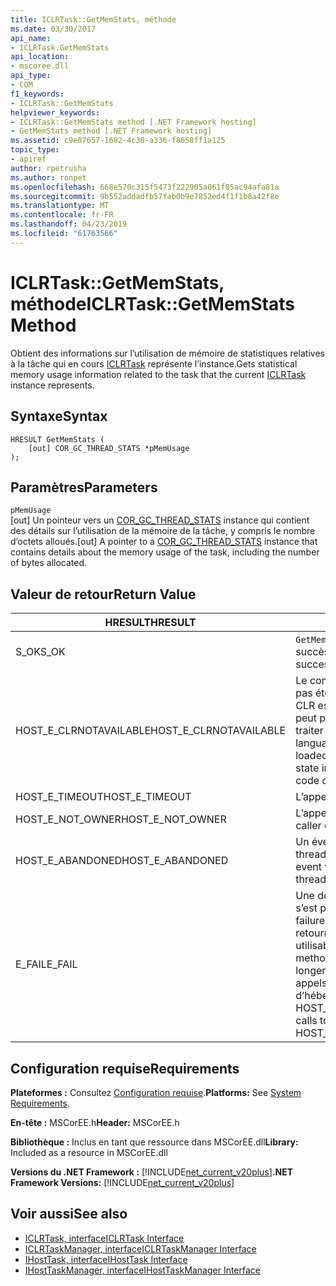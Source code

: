 ```yaml
---
title: ICLRTask::GetMemStats, méthode
ms.date: 03/30/2017
api_name:
- ICLRTask.GetMemStats
api_location:
- mscoree.dll
api_type:
- COM
f1_keywords:
- ICLRTask::GetMemStats
helpviewer_keywords:
- ICLRTask::GetMemStats method [.NET Framework hosting]
- GetMemStats method [.NET Framework hosting]
ms.assetid: c9e07657-1682-4c30-a336-f8658ff1a125
topic_type:
- apiref
author: rpetrusha
ms.author: ronpet
ms.openlocfilehash: 668e570c315f5473f222905a061f05ac94afa81a
ms.sourcegitcommit: 9b552addadfb57fab0b9e7852ed4f1f1b8a42f8e
ms.translationtype: MT
ms.contentlocale: fr-FR
ms.lasthandoff: 04/23/2019
ms.locfileid: "61763566"
---
```

# <a name="iclrtaskgetmemstats-method"></a><span data-ttu-id="30d29-102">ICLRTask::GetMemStats, méthode</span><span class="sxs-lookup"><span data-stu-id="30d29-102">ICLRTask::GetMemStats Method</span></span>
<span data-ttu-id="30d29-103">Obtient des informations sur l’utilisation de mémoire de statistiques relatives à la tâche qui en cours [ICLRTask](../../../../docs/framework/unmanaged-api/hosting/iclrtask-interface.md) représente l’instance.</span><span class="sxs-lookup"><span data-stu-id="30d29-103">Gets statistical memory usage information related to the task that the current [ICLRTask](../../../../docs/framework/unmanaged-api/hosting/iclrtask-interface.md) instance represents.</span></span>  
  
## <a name="syntax"></a><span data-ttu-id="30d29-104">Syntaxe</span><span class="sxs-lookup"><span data-stu-id="30d29-104">Syntax</span></span>  
  
```  
HRESULT GetMemStats (  
    [out] COR_GC_THREAD_STATS *pMemUsage  
);  
```  
  
## <a name="parameters"></a><span data-ttu-id="30d29-105">Paramètres</span><span class="sxs-lookup"><span data-stu-id="30d29-105">Parameters</span></span>  
 `pMemUsage`  
 <span data-ttu-id="30d29-106">[out] Un pointeur vers un [COR_GC_THREAD_STATS](../../../../docs/framework/unmanaged-api/hosting/cor-gc-thread-stats-structure.md) instance qui contient des détails sur l’utilisation de la mémoire de la tâche, y compris le nombre d’octets alloués.</span><span class="sxs-lookup"><span data-stu-id="30d29-106">[out] A pointer to a [COR_GC_THREAD_STATS](../../../../docs/framework/unmanaged-api/hosting/cor-gc-thread-stats-structure.md) instance that contains details about the memory usage of the task, including the number of bytes allocated.</span></span>  
  
## <a name="return-value"></a><span data-ttu-id="30d29-107">Valeur de retour</span><span class="sxs-lookup"><span data-stu-id="30d29-107">Return Value</span></span>  
  
|<span data-ttu-id="30d29-108">HRESULT</span><span class="sxs-lookup"><span data-stu-id="30d29-108">HRESULT</span></span>|<span data-ttu-id="30d29-109">Description</span><span class="sxs-lookup"><span data-stu-id="30d29-109">Description</span></span>|  
|-------------|-----------------|  
|<span data-ttu-id="30d29-110">S_OK</span><span class="sxs-lookup"><span data-stu-id="30d29-110">S_OK</span></span>|<span data-ttu-id="30d29-111">`GetMemStats` retourné avec succès.</span><span class="sxs-lookup"><span data-stu-id="30d29-111">`GetMemStats` returned successfully.</span></span>|  
|<span data-ttu-id="30d29-112">HOST_E_CLRNOTAVAILABLE</span><span class="sxs-lookup"><span data-stu-id="30d29-112">HOST_E_CLRNOTAVAILABLE</span></span>|<span data-ttu-id="30d29-113">Le common language runtime (CLR) n’a pas été chargé dans un processus ou le CLR est dans un état dans lequel il ne peut pas exécuter le code managé ou traiter l’appel avec succès.</span><span class="sxs-lookup"><span data-stu-id="30d29-113">The common language runtime (CLR) has not been loaded into a process, or the CLR is in a state in which it cannot run managed code or process the call successfully.</span></span>|  
|<span data-ttu-id="30d29-114">HOST_E_TIMEOUT</span><span class="sxs-lookup"><span data-stu-id="30d29-114">HOST_E_TIMEOUT</span></span>|<span data-ttu-id="30d29-115">L’appel a expiré.</span><span class="sxs-lookup"><span data-stu-id="30d29-115">The call timed out.</span></span>|  
|<span data-ttu-id="30d29-116">HOST_E_NOT_OWNER</span><span class="sxs-lookup"><span data-stu-id="30d29-116">HOST_E_NOT_OWNER</span></span>|<span data-ttu-id="30d29-117">L’appelant ne possède pas le verrou.</span><span class="sxs-lookup"><span data-stu-id="30d29-117">The caller does not own the lock.</span></span>|  
|<span data-ttu-id="30d29-118">HOST_E_ABANDONED</span><span class="sxs-lookup"><span data-stu-id="30d29-118">HOST_E_ABANDONED</span></span>|<span data-ttu-id="30d29-119">Un événement a été annulé alors qu’un thread bloqué ou Fibre l’attendait.</span><span class="sxs-lookup"><span data-stu-id="30d29-119">An event was canceled while a blocked thread or fiber was waiting on it.</span></span>|  
|<span data-ttu-id="30d29-120">E_FAIL</span><span class="sxs-lookup"><span data-stu-id="30d29-120">E_FAIL</span></span>|<span data-ttu-id="30d29-121">Une défaillance catastrophique inconnue s’est produite.</span><span class="sxs-lookup"><span data-stu-id="30d29-121">An unknown catastrophic failure occurred.</span></span> <span data-ttu-id="30d29-122">Lorsqu’une méthode retourne E_FAIL, le CLR n’est plus utilisable au sein du processus.</span><span class="sxs-lookup"><span data-stu-id="30d29-122">When a method returns E_FAIL, the CLR is no longer usable within the process.</span></span> <span data-ttu-id="30d29-123">Les appels suivants aux méthodes d’hébergement retournent HOST_E_CLRNOTAVAILABLE.</span><span class="sxs-lookup"><span data-stu-id="30d29-123">Subsequent calls to hosting methods return HOST_E_CLRNOTAVAILABLE.</span></span>|  
  
## <a name="requirements"></a><span data-ttu-id="30d29-124">Configuration requise</span><span class="sxs-lookup"><span data-stu-id="30d29-124">Requirements</span></span>  
 <span data-ttu-id="30d29-125">**Plateformes :** Consultez [Configuration requise](../../../../docs/framework/get-started/system-requirements.md).</span><span class="sxs-lookup"><span data-stu-id="30d29-125">**Platforms:** See [System Requirements](../../../../docs/framework/get-started/system-requirements.md).</span></span>  
  
 <span data-ttu-id="30d29-126">**En-tête :** MSCorEE.h</span><span class="sxs-lookup"><span data-stu-id="30d29-126">**Header:** MSCorEE.h</span></span>  
  
 <span data-ttu-id="30d29-127">**Bibliothèque :** Inclus en tant que ressource dans MSCorEE.dll</span><span class="sxs-lookup"><span data-stu-id="30d29-127">**Library:** Included as a resource in MSCorEE.dll</span></span>  
  
 <span data-ttu-id="30d29-128">**Versions du .NET Framework :** [!INCLUDE[net_current_v20plus](../../../../includes/net-current-v20plus-md.md)]</span><span class="sxs-lookup"><span data-stu-id="30d29-128">**.NET Framework Versions:** [!INCLUDE[net_current_v20plus](../../../../includes/net-current-v20plus-md.md)]</span></span>  
  
## <a name="see-also"></a><span data-ttu-id="30d29-129">Voir aussi</span><span class="sxs-lookup"><span data-stu-id="30d29-129">See also</span></span>

- [<span data-ttu-id="30d29-130">ICLRTask, interface</span><span class="sxs-lookup"><span data-stu-id="30d29-130">ICLRTask Interface</span></span>](../../../../docs/framework/unmanaged-api/hosting/iclrtask-interface.md)
- [<span data-ttu-id="30d29-131">ICLRTaskManager, interface</span><span class="sxs-lookup"><span data-stu-id="30d29-131">ICLRTaskManager Interface</span></span>](../../../../docs/framework/unmanaged-api/hosting/iclrtaskmanager-interface.md)
- [<span data-ttu-id="30d29-132">IHostTask, interface</span><span class="sxs-lookup"><span data-stu-id="30d29-132">IHostTask Interface</span></span>](../../../../docs/framework/unmanaged-api/hosting/ihosttask-interface.md)
- [<span data-ttu-id="30d29-133">IHostTaskManager, interface</span><span class="sxs-lookup"><span data-stu-id="30d29-133">IHostTaskManager Interface</span></span>](../../../../docs/framework/unmanaged-api/hosting/ihosttaskmanager-interface.md)
